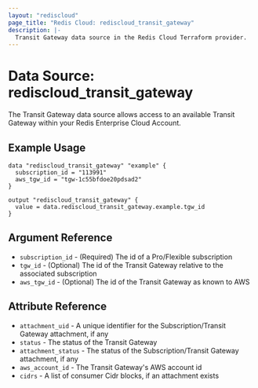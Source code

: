 ```yaml
---
layout: "rediscloud"
page_title: "Redis Cloud: rediscloud_transit_gateway"
description: |-
  Transit Gateway data source in the Redis Cloud Terraform provider.
---
```


# Data Source: rediscloud_transit_gateway

The Transit Gateway data source allows access to an available Transit Gateway within your Redis Enterprise Cloud Account.

## Example Usage

```hcl
data "rediscloud_transit_gateway" "example" {
  subscription_id = "113991"
  aws_tgw_id = "tgw-1c55bfdoe20pdsad2"
}

output "rediscloud_transit_gateway" {
  value = data.rediscloud_transit_gateway.example.tgw_id
}
```

## Argument Reference

* `subscription_id` - (Required) The id of a Pro/Flexible subscription
* `tgw_id` - (Optional) The id of the Transit Gateway relative to the associated subscription
* `aws_tgw_id` - (Optional) The id of the Transit Gateway as known to AWS

## Attribute Reference

* `attachment_uid` - A unique identifier for the Subscription/Transit Gateway attachment, if any
* `status` - The status of the Transit Gateway
* `attachment_status` - The status of the Subscription/Transit Gateway attachment, if any
* `aws_account_id` - The Transit Gateway's AWS account id
* `cidrs` - A list of consumer Cidr blocks, if an attachment exists
